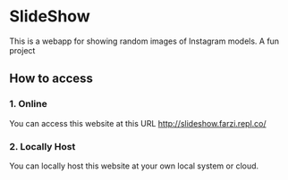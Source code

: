 # SlideShow
This is a webapp for showing random images of Instagram models.
A fun project

## How to access
### 1. Online
You can access this website at this URL http://slideshow.farzi.repl.co/

### 2. Locally Host
You can locally host this website at your own local system or cloud.
